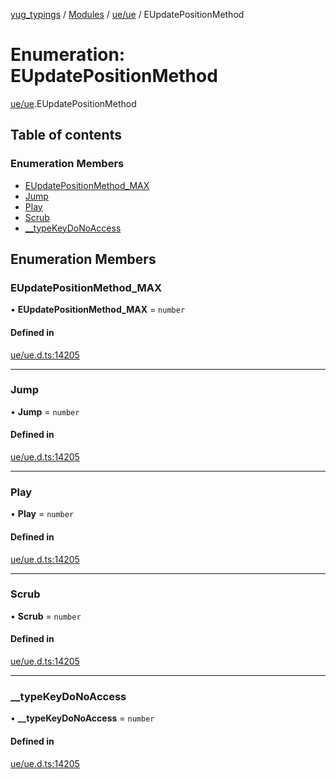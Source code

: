 [yug_typings](../README.md) / [Modules](../modules.md) / [ue/ue](../modules/ue_ue.md) / EUpdatePositionMethod

# Enumeration: EUpdatePositionMethod

[ue/ue](../modules/ue_ue.md).EUpdatePositionMethod

## Table of contents

### Enumeration Members

- [EUpdatePositionMethod\_MAX](ue_ue.EUpdatePositionMethod.md#eupdatepositionmethod_max)
- [Jump](ue_ue.EUpdatePositionMethod.md#jump)
- [Play](ue_ue.EUpdatePositionMethod.md#play)
- [Scrub](ue_ue.EUpdatePositionMethod.md#scrub)
- [\_\_typeKeyDoNoAccess](ue_ue.EUpdatePositionMethod.md#__typekeydonoaccess)

## Enumeration Members

### EUpdatePositionMethod\_MAX

• **EUpdatePositionMethod\_MAX** = `number`

#### Defined in

[ue/ue.d.ts:14205](https://github.com/YugMetaverse/yug_typings/blob/25cad34/ue/ue.d.ts#L14205)

___

### Jump

• **Jump** = `number`

#### Defined in

[ue/ue.d.ts:14205](https://github.com/YugMetaverse/yug_typings/blob/25cad34/ue/ue.d.ts#L14205)

___

### Play

• **Play** = `number`

#### Defined in

[ue/ue.d.ts:14205](https://github.com/YugMetaverse/yug_typings/blob/25cad34/ue/ue.d.ts#L14205)

___

### Scrub

• **Scrub** = `number`

#### Defined in

[ue/ue.d.ts:14205](https://github.com/YugMetaverse/yug_typings/blob/25cad34/ue/ue.d.ts#L14205)

___

### \_\_typeKeyDoNoAccess

• **\_\_typeKeyDoNoAccess** = `number`

#### Defined in

[ue/ue.d.ts:14205](https://github.com/YugMetaverse/yug_typings/blob/25cad34/ue/ue.d.ts#L14205)

